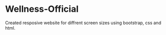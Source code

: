 # Wellness-Official

Created resposive website for diffrent screen sizes using bootstrap, css and html.

